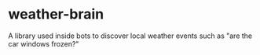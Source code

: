 # weather-brain
A library used inside bots to discover local weather events such as "are the car windows frozen?"
